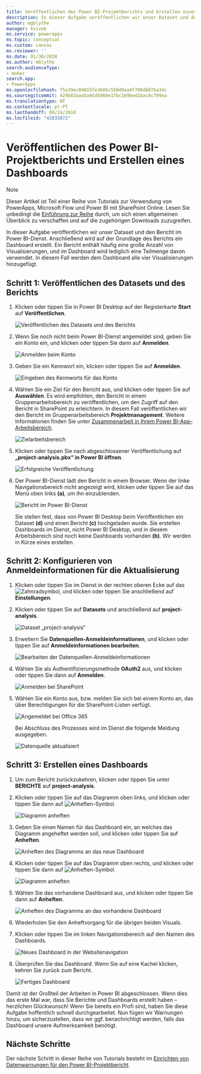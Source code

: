 ```yaml
---
title: Veröffentlichen des Power BI-Projektberichts und Erstellen eines Dashboards | Microsoft-Dokumentation
description: In dieser Aufgabe veröffentlichen wir unser Dataset und den Bericht im Power BI-Dienst. Anschließend wird auf der Grundlage des Berichts ein Dashboard erstellt.
author: mgblythe
manager: kvivek
ms.service: powerapps
ms.topic: conceptual
ms.custom: canvas
ms.reviewer: ''
ms.date: 01/30/2018
ms.author: mblythe
search.audienceType:
- maker
search.app:
- PowerApps
ms.openlocfilehash: f5a39ec04015fe360bc550d9ea4f708d887ba34c
ms.sourcegitcommit: 429b83aaa5a91d5868e1fbc169bed1bac0c709ea
ms.translationtype: HT
ms.contentlocale: pt-PT
ms.lasthandoff: 08/24/2018
ms.locfileid: "42833872"
---
```

# <a name="publish-the-power-bi-project-report-and-create-a-dashboard"></a>Veröffentlichen des Power BI-Projektberichts und Erstellen eines Dashboards
> [!NOTE]
> Dieser Artikel ist Teil einer Reihe von Tutorials zur Verwendung von PowerApps, Microsoft Flow und Power BI mit SharePoint Online. Lesen Sie unbedingt die [Einführung zur Reihe](sharepoint-scenario-intro.md) durch, um sich einen allgemeinen Überblick zu verschaffen und auf die zugehörigen Downloads zuzugreifen.

In dieser Aufgabe veröffentlichen wir unser Dataset und den Bericht im Power BI-Dienst. Anschließend wird auf der Grundlage des Berichts ein Dashboard erstellt. Ein Bericht enthält häufig eine große Anzahl von Visualisierungen, und im Dashboard wird lediglich eine Teilmenge davon verwendet. In diesem Fall werden dem Dashboard alle vier Visualisierungen hinzugefügt.

## <a name="step-1-publish-the-dataset-and-report"></a>Schritt 1: Veröffentlichen des Datasets und des Berichts
1. Klicken oder tippen Sie in Power BI Desktop auf der Registerkarte **Start** auf **Veröffentlichen**.
   
    ![Veröffentlichen des Datasets und des Berichts](./media/sharepoint-scenario-publish-report/06-01-01-publish.png)
2. Wenn Sie noch nicht beim Power BI-Dienst angemeldet sind, geben Sie ein Konto ein, und klicken oder tippen Sie dann auf **Anmelden**.
   
    ![Anmelden beim Konto](./media/sharepoint-scenario-publish-report/06-01-02-account.png)
3. Geben Sie ein Kennwort ein, klicken oder tippen Sie auf **Anmelden**.
   
    ![Eingeben des Kennworts für das Konto](./media/sharepoint-scenario-publish-report/06-01-03-password.png)
4. Wählen Sie ein Ziel für den Bericht aus, und klicken oder tippen Sie auf **Auswählen**. Es wird empfohlen, den Bericht in einem Gruppenarbeitsbereich zu veröffentlichen, um den Zugriff auf den Bericht in SharePoint zu erleichtern. In diesem Fall veröffentlichen wir den Bericht im Gruppenarbeitsbereich **Projektmanagement**. Weitere Informationen finden Sie unter [Zusammenarbeit in Ihrem Power BI-App-Arbeitsbereich](https://docs.microsoft.com/power-bi/service-collaborate-power-bi-workspace).
   
    ![Zielarbeitsbereich](./media/sharepoint-scenario-publish-report/06-01-04-workspace.png)
5. Klicken oder tippen Sie nach abgeschlossener Veröffentlichung auf **„project-analysis.pbx“ in Power BI öffnen**.
   
    ![Erfolgreiche Veröffentlichung](./media/sharepoint-scenario-publish-report/06-01-05-open-report.png)
6. Der Power BI-Dienst lädt den Bericht in einem Browser. Wenn der linke Navigationsbereich nicht angezeigt wird, klicken oder tippen Sie auf das Menü oben links **(a)**, um ihn einzublenden.
   
    ![Bericht im Power BI-Dienst](./media/sharepoint-scenario-publish-report/06-01-06-service-report.png)
   
    Sie stellen fest, dass von Power BI Desktop beim Veröffentlichen ein Dataset **(d)** und einen Bericht **(c)** hochgeladen wurde. Sie erstellen Dashboards im Dienst, nicht Power BI Desktop, und in diesem Arbeitsbereich sind noch keine Dashboards vorhanden **(b)**. Wir werden in Kürze eines erstellen.

## <a name="step-2-configure-credentials-for-refresh"></a>Schritt 2: Konfigurieren von Anmeldeinformationen für die Aktualisierung
1. Klicken oder tippen Sie im Dienst in der rechten oberen Ecke auf das ![Zahnradsymbol](./media/sharepoint-scenario-publish-report/icon-gear.png), und klicken oder tippen Sie anschließend auf **Einstellungen**.
2. Klicken oder tippen Sie auf **Datasets** und anschließend auf **project-analysis**.
   
    ![Dataset „project-analysis“](./media/sharepoint-scenario-publish-report/06-01-07-dataset.png)
3. Erweitern Sie **Datenquellen-Anmeldeinformationen**, und klicken oder tippen Sie auf **Anmeldeinformationen bearbeiten**.
   
    ![Bearbeiten der Datenquellen-Anmeldeinformationen](./media/sharepoint-scenario-publish-report/06-01-08-credentials.png)
4. Wählen Sie als Authentifizierungsmethode **OAuth2** aus, und klicken oder tippen Sie dann auf **Anmelden**.
   
    ![Anmelden bei SharePoint](./media/sharepoint-scenario-publish-report/06-01-09-sign-in.png)
5. Wählen Sie ein Konto aus, bzw. melden Sie sich bei einem Konto an, das über Berechtigungen für die SharePoint-Listen verfügt.
   
    ![Angemeldet bei Office 365](./media/sharepoint-scenario-publish-report/06-01-10-account.png)
   
    Bei Abschluss des Prozesses wird im Dienst die folgende Meldung ausgegeben.
   
    ![Datenquelle aktualisiert](./media/sharepoint-scenario-publish-report/06-01-11-updated.png)

## <a name="step-3-create-a-dashboard"></a>Schritt 3: Erstellen eines Dashboards

1. Um zum Bericht zurückzukehren, klicken oder tippen Sie unter **BERICHTE** auf **project-analysis**.

1. Klicken oder tippen Sie auf das Diagramm oben links, und klicken oder tippen Sie dann auf ![Anheften-Symbol](./media/sharepoint-scenario-publish-report/icon-pin.png).
   
    ![Diagramm anheften](./media/sharepoint-scenario-publish-report/06-01-12-pin-projected.png)
2. Geben Sie einen Namen für das Dashboard ein, an welches das Diagramm angeheftet werden soll, und klicken oder tippen Sie auf **Anheften**.
   
    ![Anheften des Diagramms an das neue Dashboard](./media/sharepoint-scenario-publish-report/06-01-13-pin-new.png)
3. Klicken oder tippen Sie auf das Diagramm oben rechts, und klicken oder tippen Sie dann auf ![Anheften-Symbol](./media/sharepoint-scenario-publish-report/icon-pin.png).
   
    ![Diagramm anheften](./media/sharepoint-scenario-publish-report/06-01-14-pin-variance.png)
4. Wählen Sie das vorhandene Dashboard aus, und klicken oder tippen Sie dann auf **Anheften**.
   
    ![Anheften des Diagramms an das vorhandene Dashboard](./media/sharepoint-scenario-publish-report/06-01-15-pin-existing.png)

5. Wiederholen Sie den Anheftvorgang für die übrigen beiden Visuals.

6. Klicken oder tippen Sie im linken Navigationsbereich auf den Namen des Dashboards.
   
    ![Neues Dashboard in der Websitenavigation](./media/sharepoint-scenario-publish-report/06-01-16-dashboard-menu.png)

7. Überprüfen Sie das Dashboard. Wenn Sie auf eine Kachel klicken, kehren Sie zurück zum Bericht.
   
    ![Fertiges Dashboard](./media/sharepoint-scenario-publish-report/06-01-17-dashboard-completed.png)

Damit ist der Großteil der Arbeiten in Power BI abgeschlossen. Wenn dies das erste Mal war, dass Sie Berichte und Dashboards erstellt haben – herzlichen Glückwunsch! Wenn Sie bereits ein Profi sind, haben Sie diese Aufgabe hoffentlich schnell durchgearbeitet. Nun fügen wir Warnungen hinzu, um sicherzustellen, dass wir ggf. benachrichtigt werden, falls das Dashboard unsere Aufmerksamkeit benötigt.

## <a name="next-steps"></a>Nächste Schritte
Der nächste Schritt in dieser Reihe von Tutorials besteht im [Einrichten von Datenwarnungen für den Power BI-Projektbericht](sharepoint-scenario-alerts-flow.md).

